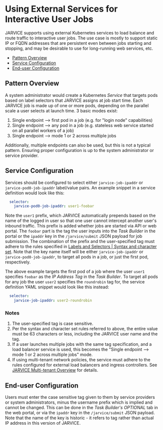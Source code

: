 # Using External Services for Interactive User Jobs

JARVICE supports using external Kubernetes services to load balance and route traffic to interactive user jobs.  The use case is mostly to support static IP or FQDN addresses that are persistent even between jobs starting and stopping, and may be desirable to use for long-running web services, etc.

* [Pattern Overview](#pattern-overview)
* [Service Configuration](#service-configuration)
* [End-user Configuration](#end-user-configuration)

## Pattern Overview

A system administrator would create a Kubernetes *Service* that targets pods based on label selectors that JARVICE assigns at job start time.  Each JARVICE job is made up of one or more pods, depending on the parallel scale a user selects at launch time.  3 basic modes exist:

1. Single endpoint --> first pod in a job (e.g. for "login node" capabilities)
2. Single endpoint --> any pod in a job (e.g. stateless web service started on all parallel workers of a job)
3. Single endpoint --> mode 1 or 2 across multiple jobs

Additionally, multiple endpoints can also be used, but this is not a typical pattern.  Ensuring proper configuration is up to the system administrator or service provider.

## Service Configuration

Services should be configured to select either `jarvice-job-ipaddr` or `jarvice-pod0-job-ipaddr` label/value pairs.  An example snippet in a service definition would look like this:
```yaml
  selector:
    jarvice-pod0-job-ipaddr: user1-foobar
```

Note the `user1` prefix, which JARVICE automatically prepends based on the name of the logged in user so that one user cannot intercept another user's inbound traffic.  This prefix is added whether jobs are started via API or web portal.  The `foobar` part is the tag the user inputs into the *Task Builder* in the portal or the `ipaddr` key in the `/jarvice/submit` JSON payload for job submission.  The combination of the prefix and the user-specified tag must adhere to the rules specified in [Labels and Selectors | Syntax and character set](https://kubernetes.io/docs/concepts/overview/working-with-objects/labels/#syntax-and-character-set).  Note that the key name itself will be either `jarvice-job-ipaddr` or `jarvice-pod0-job-ipaddr`, to target all pods in a job, or just the first pod, respectively.

The above example targets the first pod of a job where the user `user1` specifies `foobar` as the *IP Address Tag* in the *Task Builder*.  To target all pods for any job the user `user2` specifies the `roundrobin` tag for, the service definition YAML snippet would look like this instead:
```yaml
  selector:
    jarvice-job-ipaddr: user2-roundrobin
```

### Notes
1. The user-specified tag is case sensitive.
2. Per the syntax and character set rules referred to above, the entire value must be 63 characters or less, including the JARVICE user name and the tag.
3. If a user launches multiple jobs with the same tag specification, and a load balancer service is used, this becomes the "Single endpoint --> mode 1 or 2 across multiple jobs" mode.
4. If using multi-tenant network policies, the service must adhere to the rules configured for external load balancers and ingress controllers.  See [JARVICE Multi-tenant Overview](MultiTenant.md) for details.

## End-user Configuration

Users must enter the case sensitive tag given to them by service providers or system administrators, minus the username prefix which is implied and cannot be changed.  This can be done in the *Task Builder's* *OPTIONAL* tab in the web portal, or via the `ipaddr` key in the `/jarvice/submit` JSON payload.  Note that the name of the key is historic - it refers to tag rather than actual IP address in this version of JARVICE.
